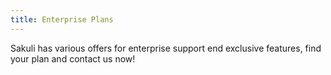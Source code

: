 ```yaml
---
title: Enterprise Plans 
---
```


Sakuli has various offers for enterprise support end exclusive features, find your plan and contact us now!